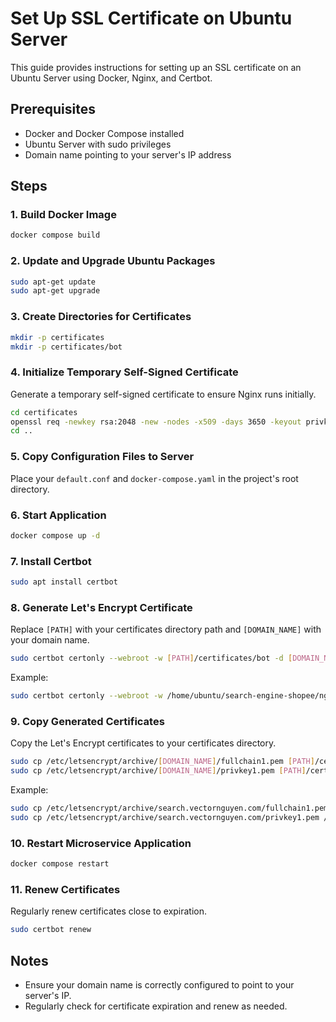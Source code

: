 # Set Up SSL Certificate on Ubuntu Server

This guide provides instructions for setting up an SSL certificate on an Ubuntu Server using Docker, Nginx, and Certbot.

## Prerequisites

- Docker and Docker Compose installed
- Ubuntu Server with sudo privileges
- Domain name pointing to your server's IP address

## Steps

### 1. Build Docker Image

```bash
docker compose build
```

### 2. Update and Upgrade Ubuntu Packages

```bash
sudo apt-get update
sudo apt-get upgrade
```

### 3. Create Directories for Certificates

```bash
mkdir -p certificates
mkdir -p certificates/bot
```

### 4. Initialize Temporary Self-Signed Certificate

Generate a temporary self-signed certificate to ensure Nginx runs initially.

```bash
cd certificates
openssl req -newkey rsa:2048 -new -nodes -x509 -days 3650 -keyout privkey.pem -out fullchain.pem
cd ..
```

### 5. Copy Configuration Files to Server

Place your `default.conf` and `docker-compose.yaml` in the project's root directory.

### 6. Start Application

```bash
docker compose up -d
```

### 7. Install Certbot

```bash
sudo apt install certbot
```

### 8. Generate Let's Encrypt Certificate

Replace `[PATH]` with your certificates directory path and `[DOMAIN_NAME]` with your domain name.

```bash
sudo certbot certonly --webroot -w [PATH]/certificates/bot -d [DOMAIN_NAME]
```

Example:

```bash
sudo certbot certonly --webroot -w /home/ubuntu/search-engine-shopee/nginx/certificates/bot -d search.vectornguyen.com
```

### 9. Copy Generated Certificates

Copy the Let's Encrypt certificates to your certificates directory.

```bash
sudo cp /etc/letsencrypt/archive/[DOMAIN_NAME]/fullchain1.pem [PATH]/certificates/fullchain.pem
sudo cp /etc/letsencrypt/archive/[DOMAIN_NAME]/privkey1.pem [PATH]/certificates/privkey.pem
```

Example:

```bash
sudo cp /etc/letsencrypt/archive/search.vectornguyen.com/fullchain1.pem /home/ubuntu/search-engine-shopee/nginx/certificates/fullchain.pem
sudo cp /etc/letsencrypt/archive/search.vectornguyen.com/privkey1.pem /home/ubuntu/search-engine-shopee/nginx/certificates/privkey.pem
```

### 10. Restart Microservice Application

```bash
docker compose restart
```

### 11. Renew Certificates

Regularly renew certificates close to expiration.

```bash
sudo certbot renew
```

## Notes

- Ensure your domain name is correctly configured to point to your server's IP.
- Regularly check for certificate expiration and renew as needed.
